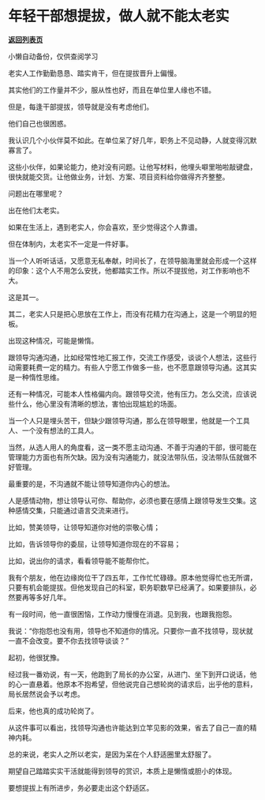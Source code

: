 # 年轻干部想提拔，做人就不能太老实

[**返回列表页**](/gzh/费曼的小茶馆)

小懒自动备份，仅供查阅学习

老实人工作勤勤恳恳、踏实肯干，但在提拔晋升上偏慢。  

其实他们的工作量并不少，服从性也好，而且在单位里人缘也不错。  

但是，每逢干部提拔，领导就是没有考虑他们。

他们自己也很困惑。  

我认识几个小伙伴莫不如此。在单位呆了好几年，职务上不见动静，人就变得沉默寡言了。

这些小伙伴，如果论能力，绝对没有问题。让他写材料，他埋头噼里啪啦敲键盘，很快就能交货。让他做业务，计划、方案、项目资料给你做得齐齐整整。

问题出在哪里呢？  

出在他们太老实。

如果在生活上，遇到老实人，你会喜欢，至少觉得这个人靠谱。  

但在体制内，太老实不一定是一件好事。  

当一个人听听话话，又愿意无私奉献，时间长了，在领导脑海里就会形成一个这样的印象：这个人不用怎么安抚，他都踏实工作。所以不提拔他，对工作影响也不大。  

这是其一。

其二，老实人只是把心思放在工作上，而没有花精力在沟通上，这是一个明显的短板。

出现这种情况，可能是懒惰。

跟领导沟通沟通，比如经常性地汇报工作，交流工作感受，谈谈个人想法，这些行动需要耗费一定的精力。有些人宁愿工作做多一些，也不愿意跟领导沟通。这其实是一种惰性思维。

还有一种情况，可能本人性格偏内向。跟领导交流，他有压力。怎么交流，应该说些什么，他心里没有清晰的想法，害怕出现尴尬的场面。

当一个人只是埋头苦干，但缺少跟领导沟通，那么在领导眼里，他就是一个工具人、一个没有想法的工具人。  

当然，从选人用人的角度看，这一类不愿主动沟通、不善于沟通的干部，很可能在管理能力方面也有所欠缺。因为没有沟通能力，就没法带队伍，没法带队伍就做不好管理。

最重要的是，不沟通就不能让领导知道你内心的想法。  

人是感情动物，想让领导认可你、帮助你，必须也要在感情上跟领导发生交集。这种感情交集，只能通过语言交流来进行。

比如，赞美领导，让领导知道你对他的崇敬心情；  

比如，告诉领导你的委屈，让领导知道你现在的不容易；

比如，说出你的请求，看看领导能不能帮你忙。  

我有个朋友，他在边缘岗位干了四五年，工作忙忙碌碌。原本他觉得忙也无所谓，只要有机会能提拔。但他发现自己的科室，职务职数早已经满了。如果要排队，必然要再等多好几年。

有一段时间，他一直很困恼，工作动力慢慢在消退。见到我，也跟我抱怨。

我说：“你抱怨也没有用，领导也不知道你的情况。只要你一直不找领导，现状就一直不会改变。要不你去找领导谈谈？”

起初，他很犹豫。

经过我一番劝说，有一天，他跑到了局长的办公室，从进门、坐下到开口说话，他的心一直悬着。他原本不抱希望，但他说完自己想轮岗的请求后，出乎他的意料，局长居然说会予以考虑。

后来，他也真的成功轮岗了。

从这件事可以看出，找领导沟通也许能达到立竿见影的效果，省去了自己一直的精神内耗。

总的来说，老实人之所以老实，是因为呆在个人舒适圈里太舒服了。  

期望自己踏踏实实干活就能得到领导的赏识，本质上是懒惰或胆小的体现。

要想提拔上有所进步，务必要走出这个舒适区。  

